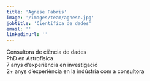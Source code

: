 ```yaml
---
title: 'Agnese Fabris'
image: '/images/team/agnese.jpg'
jobtitle: 'Científica de dades'
email: ''
linkedinurl: ''
---
```


Consultora de ciència de dades<br>
PhD en Astrofísica<br>
7 anys d’experiència en investigació<br>
2+ anys d’experiència en la indústria com a consultora
